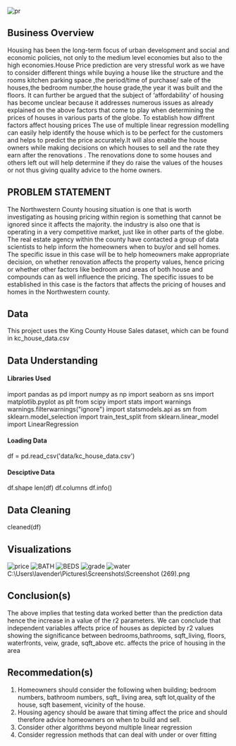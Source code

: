 ![pr](https://user-images.githubusercontent.com/124495669/233356860-524bd666-5dd6-4404-848d-95244e65f371.jpg)
## Business Overview
Housing has been the long-term focus of urban development and social and economic policies, not only to the medium level economies but also to the high economies.House Price prediction are very stressful work as we have to consider different things while buying a house like the structure and the rooms kitchen parking space ,the period/time of purchase/ sale of the houses,the bedroom number,the house grade,the year it was built and the floors.
It can further be argued that the subject of ‘affordability’ of housing has become unclear because it addresses numerous issues as already explained on the above factors that come to play when determining the prices of houses in various parts of the globe.
To establish how diffrent factors affect housing prices The use of multiple linear regression modelling can easily help identify the house which is to be perfect for the customers and helps to predict the price accurately.It will also enable the house owners while making decisions on which houses to sell and the rate they earn after  the renovations . The renovations done to some houses and others left out will help determine if they do raise the values of the houses or not thus giving quality advice to the home owners.

## PROBLEM STATEMENT

The Northwestern County housing situation is one that is worth investigating as housing pricing within region is something that cannot be ignored since it affects the majority. the industry is also one that is operating in a very competitive market, just like in other parts of the globe.
The real estate agency within the county have contacted a group of data scientists to help inform the homeowners when to buy/or and sell homes. The specific issue in this case will be to help homeowners make appropriate decision, on whether renovation affects the property values, hence pricing or whether other factors like bedroom and areas of both house and compounds can as well influence the pricing.
The specific issues to be established in this case is the factors that affects the pricing of houses and homes in the Northwestern county.

## Data
This project uses the King County House Sales dataset, which can be found in kc_house_data.csv

## Data Understanding

#### Libraries Used
import pandas as pd
import numpy as np
import seaborn as sns
import matplotlib.pyplot as plt
from scipy import stats
import warnings
warnings.filterwarnings("ignore")
import statsmodels.api as sm
from sklearn.model_selection import train_test_split
from sklearn.linear_model import LinearRegression

#### Loading Data

df = pd.read_csv('data/kc_house_data.csv')

#### Desciptive Data

df.shape
len(df)
df.columns
df.info()

## Data Cleaning

cleaned(df)

## Visualizations

![price](https://user-images.githubusercontent.com/124495669/233357684-44b0fa3d-251f-4dda-8b42-b22be7bc6ba5.png)
![BATH](https://user-images.githubusercontent.com/124495669/233357739-6c835755-53ec-478f-a60f-29d107e2ddac.png)
![BEDS](https://user-images.githubusercontent.com/124495669/233357767-47707131-f0d1-463e-b7d6-5e7468333410.png)
![grade](https://user-images.githubusercontent.com/124495669/233357806-a1573820-d9ce-4b7c-82aa-f9adf618cbe4.png)
![water](https://user-images.githubusercontent.com/124495669/233357858-ccc3cdeb-3a7e-4d8e-aae0-9c1d5a44e311.png)
C:\Users\lavender\Pictures\Screenshots\Screenshot (269).png
## Conclusion(s)

The above implies that testing data worked better than the prediction data hence the increase in a value of the r2 parameters. We can conclude that independent variables affects price of houses as  depicted by r2 values showing the significance between bedrooms,bathrooms, sqft_living, floors, waterfronts, veiw, grade, sqft_above etc. affects the price of housing in the area

## Recommedation(s)

1. Homeowners should consider the following when building; bedroom numbers, bathroom numbers, sqft_ living area, sqft lot,quality of the house, sqft basement, vicinity of the house.
2. Housing agency should be aware that timing affect the price and should therefore advice homeowners on when to build and sell.
3. Consider other algorithms beyond multiple linear regression
4. Consider regression methods that can deal with under or over fitting 
